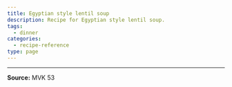 ```yaml
---
title: Egyptian style lentil soup
description: Recipe for Egyptian style lentil soup.
tags:
  - dinner
categories:
  - recipe-reference
type: page
---
```


---

**Source:** MVK 53